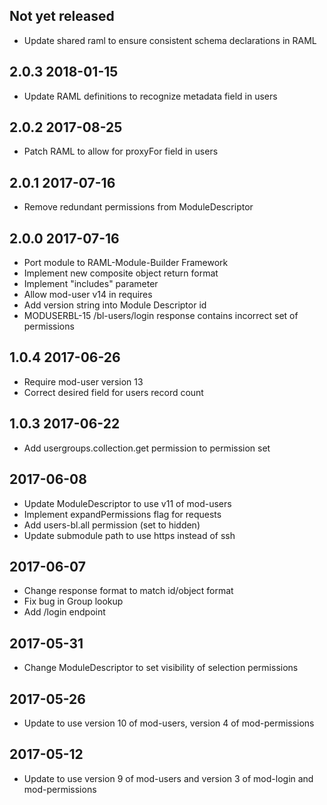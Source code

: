 ## Not yet released
 * Update shared raml to ensure consistent schema declarations in RAML

## 2.0.3 2018-01-15
 * Update RAML definitions to recognize metadata field in users

## 2.0.2 2017-08-25
 * Patch RAML to allow for proxyFor field in users

## 2.0.1 2017-07-16
 * Remove redundant permissions from ModuleDescriptor

## 2.0.0 2017-07-16
 * Port module to RAML-Module-Builder Framework
 * Implement new composite object return format
 * Implement "includes" parameter
 * Allow mod-user v14 in requires
 * Add version string into Module Descriptor id
 * MODUSERBL-15 /bl-users/login response contains incorrect set of permissions

## 1.0.4 2017-06-26
 * Require mod-user version 13
 * Correct desired field for users record count

## 1.0.3 2017-06-22
 * Add usergroups.collection.get permission to permission set

## 2017-06-08
 * Update ModuleDescriptor to use v11 of mod-users
 * Implement expandPermissions flag for requests
 * Add users-bl.all permission (set to hidden)
 * Update submodule path to use https instead of ssh

## 2017-06-07
 * Change response format to match id/object format
 * Fix bug in Group lookup
 * Add /login endpoint

## 2017-05-31
 * Change ModuleDescriptor to set visibility of selection permissions

## 2017-05-26
 * Update to use version 10 of mod-users, version 4 of mod-permissions

## 2017-05-12
 * Update to use version 9 of mod-users and version 3 of mod-login and mod-permissions

